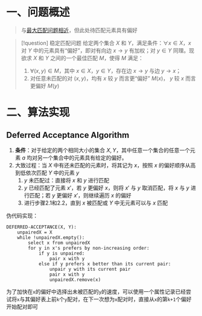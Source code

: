 
# 一、问题概述

>与[最大匹配问题相近](Algorithm/Graph/Maximum%20Flow.md#^b1f48e)，但此处待匹配元素具有偏好

> [!question] 稳定匹配问题
> 给定两个集合 $X$ 和 $Y$，满足条件：$\forall x \in X$，$x$ 对 $Y$ 中的元素具有“偏好”，即对有向边 $x\rightarrow y$ 有加权；对 $y \in Y$ 同理。现欲求 $X$ 和 $Y$ 之间的一个最佳匹配 $M$，使得 $M$ 满足：
> 1. $\forall (x,y) \in M$，其中 $x\in X$，$y\in Y$，存在边 $x \rightarrow y$ 与边 $y \rightarrow x$；
> 2. 对任意未匹配的对 $(x,y)$，均有 $x$ 较 $y$ 而言更“偏好” $M(x)$， $y$ 较 $x$ 而言更偏好 $M(y)$

# 二、算法实现

## Deferred Acceptance Algorithm

1. **条件**：对于给定的两个相同大小的集合 $X, Y$，其中任意一个集合的任意一个元素 $a$ 均对另一个集合中的元素具有给定的偏好。
2. 大致过程：当 $X$ 中有还未匹配的元素时，将其记为 $x$，按照 $x$ 的偏好顺序从高到低依次匹配 $Y$ 中的元素 $y$
	1. $y$ 未匹配过：直接将 $x$ 和 $y$ 进行匹配
	2. $y$ 已经匹配了元素 $x'$，若 $y$ 更偏好 $x$，则将 $x'$ 与 $y$ 取消匹配，将 $x$ 与 $y$ 进行匹配；若 $y$ 更偏好 $x'$，则继续遍历 $x$ 的偏好
	3. 进行步骤2.1和2.2，直到 $x$ 被匹配或 $Y$ 中无元素可以与 $x$ 匹配

伪代码实现：
```pseudo
DEFERRED-ACCEPTANCE(X, Y):
	unpairedX = X
	while !unpairedX.empty():
		select x from unpairedX
		for y in x's prefers by non-increasing order:
			if y is unpaired:
				pair x with y
			else if y prefers x better than its current pair:
				unpair y with its current pair
				pair x with y
				unpairedX.remove(x)	
```

为了加快在`x`的偏好中选择出未被匹配的`y`的速度，可以使用一个属性记录已经尝试将`x`与其偏好表上前`k`个`y`配对，在下一次想为`x`配对时，直接从`x`的第`k+1`个偏好开始配对即可